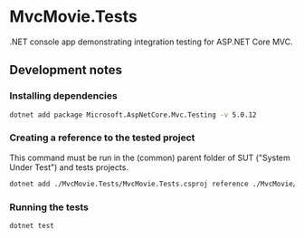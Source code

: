 # MvcMovie.Tests

.NET console app demonstrating integration testing for ASP.NET Core MVC.

## Development notes

### Installing dependencies

```bash
dotnet add package Microsoft.AspNetCore.Mvc.Testing -v 5.0.12
```

### Creating a reference to the tested project

This command must be run in the (common) parent folder of SUT ("System Under Test") and tests projects.

```bash
dotnet add ./MvcMovie.Tests/MvcMovie.Tests.csproj reference ./MvcMovie/MvcMovie.csproj
```

### Running the tests

```bash
dotnet test
```
